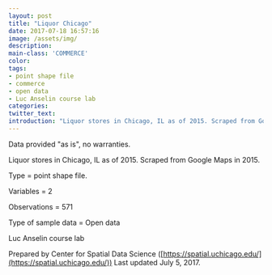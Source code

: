 ```yaml
---
layout: post
title: "Liquor Chicago"
date: 2017-07-18 16:57:16
image: /assets/img/
description:
main-class: 'COMMERCE'
color:
tags:
- point shape file
- commerce
- open data
- Luc Anselin course lab
categories:
twitter_text:
introduction: "Liquor stores in Chicago, IL as of 2015. Scraped from Google Maps in 2015."
---
```

<script>
  var map = L.map('map').setView([28.601151, 84.115914], 6);
  L.tileLayer('https://api.tiles.mapbox.com/v4/{id}/{z}/{x}/{y}.png?access_token=pk.eyJ1IjoibWFwYm94IiwiYSI6ImNpejY4NXVycTA2emYycXBndHRqcmZ3N3gifQ.rJcFIG214AriISLbB6B5aw', { <!--this is the URL for the liq_chicago Geojson-->
		maxZoom: 18,
		attribution: 'Map data &copy; <a href="http://openstreetmap.org">OpenStreetMap</a> contributors, ' +
			'<a href="http://creativecommons.org/licenses/by-sa/2.0/">CC-BY-SA</a>, ' +
			'Imagery © <a href="http://mapbox.com">Mapbox</a>',
		id: 'mapbox.light'
	}).addTo(map);

  // load GeoJSON from an external file
  // load GeoJSON from an external file
  $.getJSON("../liq_chicago.geojson",function(data){
    // add GeoJSON layer to the map once the file is loaded
    L.geoJson(data).addTo(map);
  });

</script>

Data provided "as is", no warranties.

Liquor stores in Chicago, IL as of 2015\. Scraped from Google Maps in 2015.

Type = point shape file.

Variables = 2

Observations = 571

Type of sample data = Open data

Luc Anselin course lab

Prepared by Center for Spatial Data Science ([https://spatial.uchicago.edu/](https://spatial.uchicago.edu/))
Last updated July 5, 2017.

